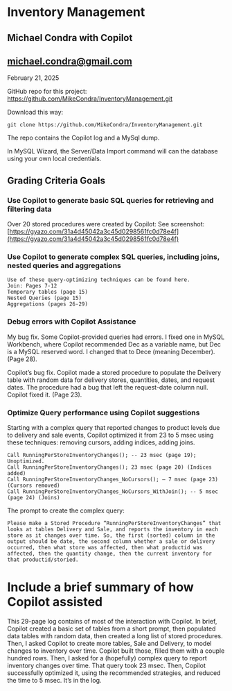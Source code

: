 # Inventory Management

## Michael Condra with Copilot

## michael.condra@gmail.com

February 21, 2025

GitHub repo for this project:  https://github.com/MikeCondra/InventoryManagement.git

Download this way:

    git clone https://github.com/MikeCondra/InventoryManagement.git

The repo contains the Copilot log and a MySql dump.

In MySQL Wizard, the Server/Data Import command will can the database using your own local credentials.

## Grading Criteria Goals

### Use Copilot to generate basic SQL queries for retrieving and filtering data
Over 20 stored procedures were created by Copilot: See screenshot:  [https://gyazo.com/31a4d45042a3c45d0298561fc0d78e4f](https://gyazo.com/31a4d45042a3c45d0298561fc0d78e4f)	

### Use Copilot to generate complex SQL queries, including joins, nested queries and aggregations

    Use of these query-optimizing techniques can be found here.
    Join: Pages 7-12
    Temporary tables (page 15)
    Nested Queries (page 15)
    Aggregations (pages 26-29)

### Debug errors with Copilot Assistance

My bug fix. Some Copilot-provided queries had errors. I fixed one in MySQL Workbench, where Copilot recommended Dec as a variable name, but Dec is a MySQL reserved word. I changed that to Dece (meaning December). (Page 28).

Copilot’s bug fix. Copilot made a stored procedure to populate the Delivery table with random data for delivery stores, quantities, dates, and request dates. The procedure had a bug that left the request-date column null. Copilot fixed it.  (Page 23).

### Optimize Query performance using Copilot suggestions

Starting with a complex query that reported changes to product levels due to delivery and sale events, Copilot optimized it from 23 to 5 msec using these techniques: removing cursors, adding indices, adding joins.

    Call RunningPerStoreInventoryChanges(); -- 23 msec (page 19); Unoptimized.
    Call RunningPerStoreInventoryChanges(); 23 msec (page 20) (Indices added)
    Call RunningPerStoreInventoryChanges_NoCursors(); – 7 msec (page 23) (Cursors removed)
    Call RunningPerStoreInventoryChanges_NoCursors_WithJoin(); -- 5 msec (page 24) (Joins)

The prompt to create the complex query:

    Please make a Stored Procedure “RunningPerStoreInventoryChanges” that looks at tables Delivery and Sale, and reports the inventory in each store as it changes over time. So, the first (sorted) column in the output should be date, the second column whether a sale or delivery occurred, then what store was affected, then what productid was affected, then the quantity change, then the current inventory for that productid/storied.

# Include a brief summary of how Copilot assisted

This 29-page log contains of most of the interaction with Copilot. In brief, Copilot created a basic set of tables from a short prompt, then populated data tables with random data, then created a long list of stored procedures.  Then, I asked Copilot to create more tables, Sale and Delivery, to model changes to inventory over time. Copilot built those, filled them with a couple hundred rows. Then, I asked for a (hopefully) complex query to report inventory changes over time. That query took 23 msec. Then, Copilot successfully optimized it, using the recommended strategies, and reduced the time to 5 msec. It’s in the log.
